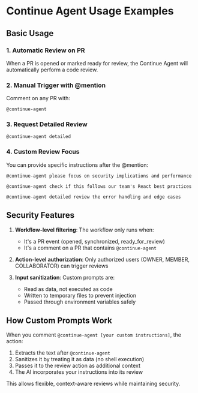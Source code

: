 # Continue Agent Usage Examples

## Basic Usage

### 1. Automatic Review on PR
When a PR is opened or marked ready for review, the Continue Agent will automatically perform a code review.

### 2. Manual Trigger with @mention
Comment on any PR with:
```
@continue-agent
```

### 3. Request Detailed Review
```
@continue-agent detailed
```

### 4. Custom Review Focus
You can provide specific instructions after the @mention:

```
@continue-agent please focus on security implications and performance
```

```
@continue-agent check if this follows our team's React best practices
```

```
@continue-agent detailed review the error handling and edge cases
```

## Security Features

1. **Workflow-level filtering**: The workflow only runs when:
   - It's a PR event (opened, synchronized, ready_for_review)
   - It's a comment on a PR that contains `@continue-agent`

2. **Action-level authorization**: Only authorized users (OWNER, MEMBER, COLLABORATOR) can trigger reviews

3. **Input sanitization**: Custom prompts are:
   - Read as data, not executed as code
   - Written to temporary files to prevent injection
   - Passed through environment variables safely

## How Custom Prompts Work

When you comment `@continue-agent [your custom instructions]`, the action:
1. Extracts the text after `@continue-agent`
2. Sanitizes it by treating it as data (no shell execution)
3. Passes it to the review action as additional context
4. The AI incorporates your instructions into its review

This allows flexible, context-aware reviews while maintaining security.